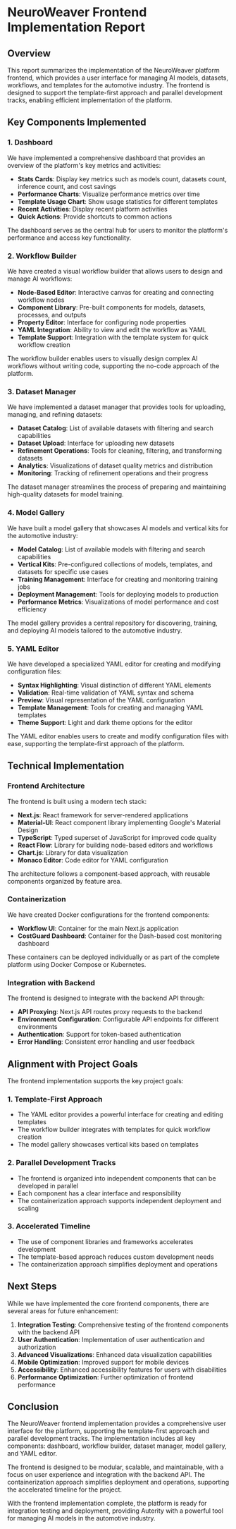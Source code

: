 # NeuroWeaver Frontend Implementation Report

## Overview

This report summarizes the implementation of the NeuroWeaver platform frontend, which provides a user interface for managing AI models, datasets, workflows, and templates for the automotive industry. The frontend is designed to support the template-first approach and parallel development tracks, enabling efficient implementation of the platform.

## Key Components Implemented

### 1. Dashboard

We have implemented a comprehensive dashboard that provides an overview of the platform's key metrics and activities:

- **Stats Cards**: Display key metrics such as models count, datasets count, inference count, and cost savings
- **Performance Charts**: Visualize performance metrics over time
- **Template Usage Chart**: Show usage statistics for different templates
- **Recent Activities**: Display recent platform activities
- **Quick Actions**: Provide shortcuts to common actions

The dashboard serves as the central hub for users to monitor the platform's performance and access key functionality.

### 2. Workflow Builder

We have created a visual workflow builder that allows users to design and manage AI workflows:

- **Node-Based Editor**: Interactive canvas for creating and connecting workflow nodes
- **Component Library**: Pre-built components for models, datasets, processes, and outputs
- **Property Editor**: Interface for configuring node properties
- **YAML Integration**: Ability to view and edit the workflow as YAML
- **Template Support**: Integration with the template system for quick workflow creation

The workflow builder enables users to visually design complex AI workflows without writing code, supporting the no-code approach of the platform.

### 3. Dataset Manager

We have implemented a dataset manager that provides tools for uploading, managing, and refining datasets:

- **Dataset Catalog**: List of available datasets with filtering and search capabilities
- **Dataset Upload**: Interface for uploading new datasets
- **Refinement Operations**: Tools for cleaning, filtering, and transforming datasets
- **Analytics**: Visualizations of dataset quality metrics and distribution
- **Monitoring**: Tracking of refinement operations and their progress

The dataset manager streamlines the process of preparing and maintaining high-quality datasets for model training.

### 4. Model Gallery

We have built a model gallery that showcases AI models and vertical kits for the automotive industry:

- **Model Catalog**: List of available models with filtering and search capabilities
- **Vertical Kits**: Pre-configured collections of models, templates, and datasets for specific use cases
- **Training Management**: Interface for creating and monitoring training jobs
- **Deployment Management**: Tools for deploying models to production
- **Performance Metrics**: Visualizations of model performance and cost efficiency

The model gallery provides a central repository for discovering, training, and deploying AI models tailored to the automotive industry.

### 5. YAML Editor

We have developed a specialized YAML editor for creating and modifying configuration files:

- **Syntax Highlighting**: Visual distinction of different YAML elements
- **Validation**: Real-time validation of YAML syntax and schema
- **Preview**: Visual representation of the YAML configuration
- **Template Management**: Tools for creating and managing YAML templates
- **Theme Support**: Light and dark theme options for the editor

The YAML editor enables users to create and modify configuration files with ease, supporting the template-first approach of the platform.

## Technical Implementation

### Frontend Architecture

The frontend is built using a modern tech stack:

- **Next.js**: React framework for server-rendered applications
- **Material-UI**: React component library implementing Google's Material Design
- **TypeScript**: Typed superset of JavaScript for improved code quality
- **React Flow**: Library for building node-based editors and workflows
- **Chart.js**: Library for data visualization
- **Monaco Editor**: Code editor for YAML configuration

The architecture follows a component-based approach, with reusable components organized by feature area.

### Containerization

We have created Docker configurations for the frontend components:

- **Workflow UI**: Container for the main Next.js application
- **CostGuard Dashboard**: Container for the Dash-based cost monitoring dashboard

These containers can be deployed individually or as part of the complete platform using Docker Compose or Kubernetes.

### Integration with Backend

The frontend is designed to integrate with the backend API through:

- **API Proxying**: Next.js API routes proxy requests to the backend
- **Environment Configuration**: Configurable API endpoints for different environments
- **Authentication**: Support for token-based authentication
- **Error Handling**: Consistent error handling and user feedback

## Alignment with Project Goals

The frontend implementation supports the key project goals:

### 1. Template-First Approach

- The YAML editor provides a powerful interface for creating and editing templates
- The workflow builder integrates with templates for quick workflow creation
- The model gallery showcases vertical kits based on templates

### 2. Parallel Development Tracks

- The frontend is organized into independent components that can be developed in parallel
- Each component has a clear interface and responsibility
- The containerization approach supports independent deployment and scaling

### 3. Accelerated Timeline

- The use of component libraries and frameworks accelerates development
- The template-based approach reduces custom development needs
- The containerization approach simplifies deployment and operations

## Next Steps

While we have implemented the core frontend components, there are several areas for future enhancement:

1. **Integration Testing**: Comprehensive testing of the frontend components with the backend API
2. **User Authentication**: Implementation of user authentication and authorization
3. **Advanced Visualizations**: Enhanced data visualization capabilities
4. **Mobile Optimization**: Improved support for mobile devices
5. **Accessibility**: Enhanced accessibility features for users with disabilities
6. **Performance Optimization**: Further optimization of frontend performance

## Conclusion

The NeuroWeaver frontend implementation provides a comprehensive user interface for the platform, supporting the template-first approach and parallel development tracks. The implementation includes all key components: dashboard, workflow builder, dataset manager, model gallery, and YAML editor.

The frontend is designed to be modular, scalable, and maintainable, with a focus on user experience and integration with the backend API. The containerization approach simplifies deployment and operations, supporting the accelerated timeline for the project.

With the frontend implementation complete, the platform is ready for integration testing and deployment, providing Auterity with a powerful tool for managing AI models in the automotive industry.